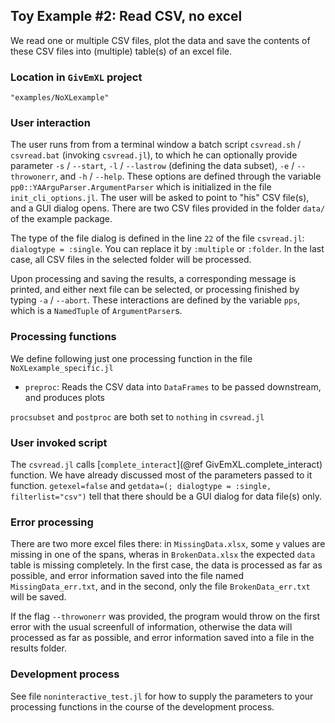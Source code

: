 ## Toy Example #2: Read CSV, no excel

We read one or multiple CSV files, plot the data and save the contents of these CSV files into (multiple) table(s) of an excel file.

### Location in `GivEmXL` project

`"examples/NoXLexample"`

### User interaction

The user runs from from a terminal window a batch script `csvread.sh` / `csvread.bat` (invoking `csvread.jl`), to which he can optionally provide parameter `-s` / `--start`, `-l` / `--lastrow` (defining the data subset), `-e` / `--throwonerr`, and `-h` / `--help`. These options are defined through the variable `pp0::YAArguParser.ArgumentParser` which is initialized in the file `init_cli_options.jl`. The user will be asked to point to "his" CSV file(s), and a GUI dialog opens. There are two CSV files provided in the folder `data/` of the example package. 

The type of the file dialog is defined in the line `22` of the file `csvread.jl`: `dialogtype = :single`. You can replace it by `:multiple` or `:folder`. In the last case, all CSV files in the selected folder will be processed.

Upon processing and saving the results, a corresponding message is printed, and either next file can be selected, or processing finished by typing `-a` / `--abort`. These interactions are defined by the variable `pps`, which is a `NamedTuple` of `ArgumentParser`s.

### Processing functions

We define following just one processing function in the file `NoXLexample_specific.jl`
- `preproc`: Reads the CSV data into `DataFrames` to be passed downstream, and produces plots

`procsubset` and `postproc` are both set to `nothing` in `csvread.jl`

### User invoked script

The `csvread.jl` calls [`complete_interact`](@ref GivEmXL.complete_interact) function. We have already discussed most of the parameters passed to it function. `getexel=false` and `getdata=(; dialogtype = :single, filterlist="csv")` tell that there should be a GUI dialog for data file(s) only.

### Error processing

There are two more excel files there: in `MissingData.xlsx`, some `y` values are missing in one of the spans, wheras in `BrokenData.xlsx` the expected `data` table is missing completely. In the first case, the data is processed as far as possible, and error information saved into the file named `MissingData_err.txt`, and in the second, only the file `BrokenData_err.txt` will be saved. 

If the flag `--throwonerr` was provided, the program would throw on the first error with the usual screenfull of information, otherwise the data will processed as far as possible, and error information saved into a file in the results folder.

### Development process

See file `noninteractive_test.jl` for how to supply the parameters to your processing functions in the course of the development process.
